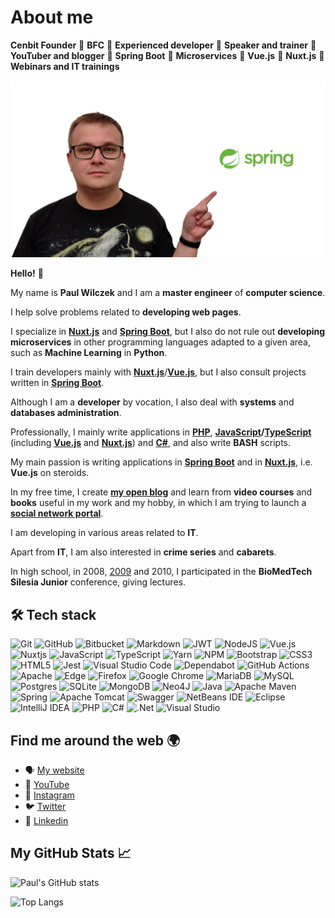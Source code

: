 # About me

**Cenbit Founder** 🔹 **BFC** 🔹 **Experienced developer** 🔹 **Speaker and trainer** 🔹 **YouTuber and blogger** 🔹 **Spring Boot** 🔹 **Microservices** 🔹 **Vue.js** 🔹 **Nuxt.js** 🔹 **Webinars and IT trainings**

![Me and Spring](SpringBoot.jpeg)

**Hello!** 👋

My name is **Paul Wilczek** and I am a **master engineer** of **computer science**.

I help solve problems related to **developing web pages**.

I specialize in **[Nuxt.js](https://pawel-wilczek.mojezapiski.pl/ "one of my projects in which I used Nuxt.js is the project of my online business card")** and **[Spring Boot](https://cenbit.pl/ "my project in which I used Spring Boot is the project of the online video course search engine, Cenbit, of which I am the founder")**, but I also do not rule out **developing microservices** in other programming languages adapted to a given area, such as **Machine Learning** in **Python**.

I train developers mainly with **[Nuxt.js](https://www.bielbit.pl/ "the project in which I used Nuxt.js is a project of a new company website")**/**[Vue.js](https://lexbit.bielbit.pl/ "project in which I used Vue.js")**, but I also consult projects written in **[Spring Boot](https://cenbit.pl/ "my project in which I used Spring Boot is the project of the online video course search engine, Cenbit, of which I am the founder")**.

Although I am a **developer** by vocation, I also deal with **systems** and **databases administration**.

Professionally, I mainly write applications in **[PHP](http://web.archive.org/web/20220204094132/https://czesci.fcapoland.pl/ "one of the first projects written in PHP on which I had the opportunity to work")**, **[JavaScript](https://www.bielbit.pl/ "one of the projects I wrote in JavaScript was the design of a new company website")/[TypeScript](https://lexbit.bielbit.pl/ "project where I was writing in TypeScript")** (including **[Vue.js](https://lexbit.bielbit.pl/ "project in which I used Vue.js")** and **[Nuxt.js](https://www.bielbit.pl/ "the project in which I used Nuxt.js is a project of a new company website")**) and **[C#](https://lexbit.bielbit.pl/ "one of the projects written in C# on which I had the opportunity to work")**, and also write **BASH** scripts.

My main passion is writing applications in **[Spring Boot](https://cenbit.pl/ "my project in which I used Spring Boot is the project of the online video course search engine, Cenbit, of which I am the founder")** and in **[Nuxt.js](https://pawel-wilczek.mojezapiski.pl/ "one of my projects in which I used Nuxt.js is the project of my online business card")**, i.e. **Vue.js** on steroids.

In my free time, I create **[my open blog](https://mojezapiski.pl/ "my open blog")** and learn from **video courses** and **books** useful in my work and my hobby, in which I am trying to launch a **[social network portal](https://socialtube.pl/ "my social network portal project")**.

I am developing in various areas related to **IT**.

Apart from **IT**, I am also interested in **crime series** and **cabarets**.

In high school, in 2008, [2009](https://www.youtube.com/watch?v=iW8FksnGJlo "my lecture at the conference BioMedTech Silesia Junior 2009") and 2010, I participated in the **BioMedTech Silesia Junior** conference, giving lectures.

## 🛠 Tech stack

![Git](https://img.shields.io/badge/git-%23F05033.svg?style=for-the-badge&logo=git&logoColor=white)
![GitHub](https://img.shields.io/badge/github-%23121011.svg?style=for-the-badge&logo=github&logoColor=white)
![Bitbucket](https://img.shields.io/badge/bitbucket-%230047B3.svg?style=for-the-badge&logo=bitbucket&logoColor=white)
![Markdown](https://img.shields.io/badge/markdown-%23000000.svg?style=for-the-badge&logo=markdown&logoColor=white)
![JWT](https://img.shields.io/badge/JWT-black?style=for-the-badge&logo=JSON%20web%20tokens)
![NodeJS](https://img.shields.io/badge/node.js-6DA55F?style=for-the-badge&logo=node.js&logoColor=white)
![Vue.js](https://img.shields.io/badge/vuejs-%2335495e.svg?style=for-the-badge&logo=vuedotjs&logoColor=%234FC08D)
![Nuxtjs](https://img.shields.io/badge/Nuxt-002E3B?style=for-the-badge&logo=nuxtdotjs&logoColor=#00DC82)
![JavaScript](https://img.shields.io/badge/javascript-%23323330.svg?style=for-the-badge&logo=javascript&logoColor=%23F7DF1E)
![TypeScript](https://img.shields.io/badge/typescript-%23007ACC.svg?style=for-the-badge&logo=typescript&logoColor=white)
![Yarn](https://img.shields.io/badge/yarn-%232C8EBB.svg?style=for-the-badge&logo=yarn&logoColor=white)
![NPM](https://img.shields.io/badge/NPM-%23000000.svg?style=for-the-badge&logo=npm&logoColor=white)
![Bootstrap](https://img.shields.io/badge/bootstrap-%23563D7C.svg?style=for-the-badge&logo=bootstrap&logoColor=white)
![CSS3](https://img.shields.io/badge/css3-%231572B6.svg?style=for-the-badge&logo=css3&logoColor=white)
![HTML5](https://img.shields.io/badge/html5-%23E34F26.svg?style=for-the-badge&logo=html5&logoColor=white)
![Jest](https://img.shields.io/badge/-jest-%23C21325?style=for-the-badge&logo=jest&logoColor=white)
![Visual Studio Code](https://img.shields.io/badge/Visual%20Studio%20Code-0078d7.svg?style=for-the-badge&logo=visual-studio-code&logoColor=white)
![Dependabot](https://img.shields.io/badge/dependabot-025E8C?style=for-the-badge&logo=dependabot&logoColor=white)
![GitHub Actions](https://img.shields.io/badge/github%20actions-%232671E5.svg?style=for-the-badge&logo=githubactions&logoColor=white)
![Apache](https://img.shields.io/badge/apache-%23D42029.svg?style=for-the-badge&logo=apache&logoColor=white)
![Edge](https://img.shields.io/badge/Edge-0078D7?style=for-the-badge&logo=Microsoft-edge&logoColor=white)
![Firefox](https://img.shields.io/badge/Firefox-FF7139?style=for-the-badge&logo=Firefox-Browser&logoColor=white)
![Google Chrome](https://img.shields.io/badge/Google%20Chrome-4285F4?style=for-the-badge&logo=GoogleChrome&logoColor=white)
![MariaDB](https://img.shields.io/badge/MariaDB-003545?style=for-the-badge&logo=mariadb&logoColor=white)
![MySQL](https://img.shields.io/badge/mysql-%2300f.svg?style=for-the-badge&logo=mysql&logoColor=white)
![Postgres](https://img.shields.io/badge/postgres-%23316192.svg?style=for-the-badge&logo=postgresql&logoColor=white)
![SQLite](https://img.shields.io/badge/sqlite-%2307405e.svg?style=for-the-badge&logo=sqlite&logoColor=white)
![MongoDB](https://img.shields.io/badge/MongoDB-%234ea94b.svg?style=for-the-badge&logo=mongodb&logoColor=white)
![Neo4J](https://img.shields.io/badge/Neo4j-008CC1?style=for-the-badge&logo=neo4j&logoColor=white)
![Java](https://img.shields.io/badge/java-%23ED8B00.svg?style=for-the-badge&logo=java&logoColor=white)
![Apache Maven](https://img.shields.io/badge/Apache%20Maven-C71A36?style=for-the-badge&logo=Apache%20Maven&logoColor=white)
![Spring](https://img.shields.io/badge/spring-%236DB33F.svg?style=for-the-badge&logo=spring&logoColor=white)
![Apache Tomcat](https://img.shields.io/badge/apache%20tomcat-%23F8DC75.svg?style=for-the-badge&logo=apache-tomcat&logoColor=black)
![Swagger](https://img.shields.io/badge/-Swagger-%23Clojure?style=for-the-badge&logo=swagger&logoColor=white)
![NetBeans IDE](https://img.shields.io/badge/NetBeansIDE-1B6AC6.svg?style=for-the-badge&logo=apache-netbeans-ide&logoColor=white)
![Eclipse](https://img.shields.io/badge/Eclipse-FE7A16.svg?style=for-the-badge&logo=Eclipse&logoColor=white)
![IntelliJ IDEA](https://img.shields.io/badge/IntelliJIDEA-000000.svg?style=for-the-badge&logo=intellij-idea&logoColor=white)
![PHP](https://img.shields.io/badge/php-%23777BB4.svg?style=for-the-badge&logo=php&logoColor=white)
![C#](https://img.shields.io/badge/c%23-%23239120.svg?style=for-the-badge&logo=c-sharp&logoColor=white)
![.Net](https://img.shields.io/badge/.NET-5C2D91?style=for-the-badge&logo=.net&logoColor=white)
![Visual Studio](https://img.shields.io/badge/Visual%20Studio-5C2D91.svg?style=for-the-badge&logo=visual-studio&logoColor=white)

## Find me around the web 🌍

- 🗣 [My website](https://pawel-wilczek.mojezapiski.pl/)
- 🔴 [YouTube](https://www.youtube.com/@pawewilczek5102)
- 📸 [Instagram](https://www.instagram.com/spring.java.nuxt.js.developer/)
- 🐦 [Twitter](https://twitter.com/CyberZiom)
- 🔗 [Linkedin](https://pl.linkedin.com/in/pawe%C5%82-wilczek-885803151)

## My GitHub Stats 📈

![Paul's GitHub stats](https://github-readme-stats.vercel.app/api?username=beowoolf&show_icons=true&theme=gotham&count_private=true&locale=en&cache_seconds=7200&include_all_commits=true&rank_icon=github)

![Top Langs](https://github-readme-stats.vercel.app/api/top-langs/?username=beowoolf&langs_count=10&theme=gotham&card_width=467&locale=en&cache_seconds=7200)
